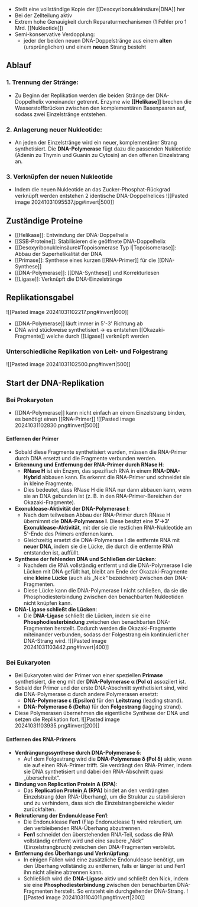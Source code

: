 - Stellt eine vollständige Kopie der [[Desoxyribonukleinsäure|DNA]] her
- Bei der Zellteilung aktiv
- Extrem hohe Genauigkeit durch Reparaturmechanismen (1 Fehler pro 1 Mrd. [[Nukleotide]])
- Semi-konservative Verdopplung:
	- jeder der beiden neuen DNA-Doppelstränge aus einem **alten** (ursprünglichen) und einem **neuen** Strang besteht
## Ablauf
### 1. Trennung der Stränge:
- Zu Beginn der Replikation werden die beiden Stränge der DNA-Doppelhelix voneinander getrennt. Enzyme wie **[[Helikase]]** brechen die Wasserstoffbrücken zwischen den komplementären Basenpaaren auf, sodass zwei Einzelstränge entstehen.
### 2. Anlagerung neuer Nukleotide:
- An jeden der Einzelstränge wird ein neuer, komplementärer Strang synthetisiert. Die **DNA-Polymerase** fügt dazu die passenden Nukleotide (Adenin zu Thymin und Guanin zu Cytosin) an den offenen Einzelstrang an.
### 3. Verknüpfen der neuen Nukleotide
- Indem die neuen Nukleotide an das Zucker-Phosphat-Rückgrad verknüpft werden entstehen 2 identische DNA-Doppelhelices 
![[Pasted image 20241031095537.jpg#invert|500]]
## Zuständige Proteine
- [[Helikase]]: Entwindung der DNA-Doppelhelix
- [[SSB-Proteine]]: Stabilisieren die geöffnete DNA-Doppelhelix
- [[Desoxyribonukleinsäure#Topoisomerase Typ I|Topoisomerase]]: Abbau der Superhelikalität der DNA
- [[Primase]]: Synthese eines kurzen [[RNA-Primer]] für die [[DNA-Synthese]]
- [[DNA-Polymerase]]: [[DNA-Synthese]] und Korrekturlesen
- [[Ligase]]: Verknüpft die DNA-Einzelstränge
## Replikationsgabel
![[Pasted image 20241031102217.png#invert|600]]
- [[DNA-Polymerase]] läuft immer in 5'-3' Richtung ab
- DNA wird stückweise synthetisiert -> es entstehen [[Okazaki-Fragmente]] welche durch [[Ligase]] verknüpft werden
### Unterschiedliche Replikation von Leit- und Folgestrang
![[Pasted image 20241031102500.png#invert|500]]
## Start der DNA-Replikation
### Bei Prokaryoten
- [[DNA-Polymerase]] kann nicht einfach an einem Einzelstrang binden, es benötigt einen [[RNA-Primer]]
![[Pasted image 20241031102830.png#invert|500]]
#### Entfernen der Primer
- Sobald diese Fragmente synthetisiert wurden, müssen die RNA-Primer durch DNA ersetzt und die Fragmente verbunden werden.
- **Erkennung und Entfernung der RNA-Primer durch RNase H**:
    - **RNase H** ist ein Enzym, das spezifisch RNA in einem **RNA-DNA-Hybrid** abbauen kann. Es erkennt die RNA-Primer und schneidet sie in kleine Fragmente.
    - Dies bedeutet, dass RNase H die RNA nur dann abbauen kann, wenn sie an DNA gebunden ist (z. B. in den RNA-Primer-Bereichen der Okazaki-Fragmente).
- **Exonuklease-Aktivität der DNA-Polymerase I**:
    - Nach dem teilweisen Abbau der RNA-Primer durch RNase H übernimmt die **DNA-Polymerase I**. Diese besitzt eine **5'→3' Exonuklease-Aktivität**, mit der sie die restlichen RNA-Nukleotide am 5'-Ende des Primers entfernen kann.
    - Gleichzeitig ersetzt die DNA-Polymerase I die entfernte RNA mit **neuer DNA**, indem sie die Lücke, die durch die entfernte RNA entstanden ist, auffüllt.
- **Synthese der fehlenden DNA und Schließen der Lücken**:
    - Nachdem die RNA vollständig entfernt und die DNA-Polymerase I die Lücken mit DNA gefüllt hat, bleibt am Ende der Okazaki-Fragmente eine **kleine Lücke** (auch als „Nick“ bezeichnet) zwischen den DNA-Fragmenten.
    - Diese Lücke kann die DNA-Polymerase I nicht schließen, da sie die Phosphodiesterbindung zwischen den benachbarten Nukleotiden nicht knüpfen kann.
- **DNA-Ligase schließt die Lücken**:
    - Die **DNA-Ligase** schließt die Lücken, indem sie eine **Phosphodiesterbindung** zwischen den benachbarten DNA-Fragmenten herstellt. Dadurch werden die Okazaki-Fragmente miteinander verbunden, sodass der Folgestrang ein kontinuierlicher DNA-Strang wird.
![[Pasted image 20241031103442.png#invert|400]]
### Bei Eukaryoten
- Bei Eukaryoten wird der Primer von einer speziellen **Primase** synthetisiert, die eng mit der **DNA-Polymerase α (Pol α)** assoziiert ist.
- Sobald der Primer und der erste DNA-Abschnitt synthetisiert sind, wird die DNA-Polymerase α durch andere Polymerasen ersetzt:
    - **DNA-Polymerase ε (Epsilon)** für den **Leitstrang** (leading strand).
    - **DNA-Polymerase δ (Delta)** für den **Folgestrang** (lagging strand).
- Diese Polymerasen übernehmen die eigentliche Synthese der DNA und setzen die Replikation fort.
![[Pasted image 20241031103935.png#invert|200]]
#### Entfernen des RNA-Primers
- **Verdrängungssynthese durch DNA-Polymerase δ**:
    - Auf dem Folgestrang wird die **DNA-Polymerase δ (Pol δ)** aktiv, wenn sie auf einen RNA-Primer trifft. Sie verdrängt den RNA-Primer, indem sie DNA synthetisiert und dabei den RNA-Abschnitt quasi „überschreibt“.
- **Bindung von Replication Protein A (RPA)**:
    - Das **Replication Protein A (RPA)** bindet an den verdrängten Einzelstrang (den RNA-Überhang), um die Struktur zu stabilisieren und zu verhindern, dass sich die Einzelstrangbereiche wieder zurückfalten.
- **Rekrutierung der Endonuklease Fen1**:
    - Die Endonuklease **Fen1** (Flap Endonuclease 1) wird rekrutiert, um den verbleibenden RNA-Überhang abzutrennen.
    - **Fen1** schneidet den überstehenden RNA-Teil, sodass die RNA vollständig entfernt wird und eine saubere „Nick“ (Einzelstrangbruch) zwischen den DNA-Fragmenten verbleibt.
- **Entfernung des Überhangs und Verknüpfung**:
    - In einigen Fällen wird eine zusätzliche Endonuklease benötigt, um den Überhang vollständig zu entfernen, falls er länger ist und Fen1 ihn nicht alleine abtrennen kann.
    - Schließlich wird die **DNA-Ligase** aktiv und schließt den Nick, indem sie eine **Phosphodiesterbindung** zwischen den benachbarten DNA-Fragmenten herstellt. So entsteht ein durchgehender DNA-Strang.
![[Pasted image 20241031104011.png#invert|200]]
